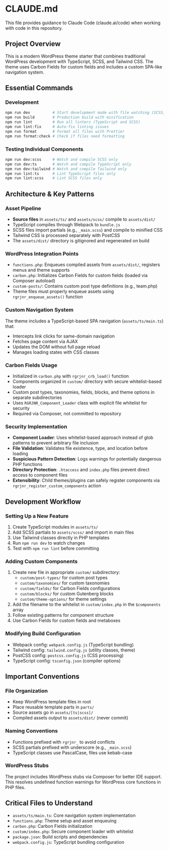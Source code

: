 # CLAUDE.md

This file provides guidance to Claude Code (claude.ai/code) when working with code in this repository.

## Project Overview

This is a modern WordPress theme starter that combines traditional WordPress development with TypeScript, SCSS, and Tailwind CSS. The theme uses Carbon Fields for custom fields and includes a custom SPA-like navigation system.

## Essential Commands

### Development
```bash
npm run dev          # Start development mode with file watching (SCSS, TypeScript, Tailwind)
npm run build        # Production build with minification
npm run lint         # Run all linters (TypeScript and SCSS)
npm run lint:fix     # Auto-fix linting issues
npm run format       # Format all files with Prettier
npm run format:check # Check if files need formatting
```

### Testing Individual Components
```bash
npm run dev:scss     # Watch and compile SCSS only
npm run dev:ts       # Watch and compile TypeScript only
npm run dev:tailwind # Watch and compile Tailwind only
npm run lint:ts      # Lint TypeScript files only
npm run lint:scss    # Lint SCSS files only
```

## Architecture & Key Patterns

### Asset Pipeline
- **Source files** in `assets/ts/` and `assets/scss/` compile to `assets/dist/`
- TypeScript compiles through Webpack to `bundle.js`
- SCSS files import partials (e.g., `_main.scss`) and compile to minified CSS
- Tailwind CSS is processed separately with PostCSS
- The `assets/dist/` directory is gitignored and regenerated on build

### WordPress Integration Points
- `functions.php`: Enqueues compiled assets from `assets/dist/`, registers menus and theme supports
- `carbon.php`: Initializes Carbon Fields for custom fields (loaded via Composer autoload)
- `custom-posts/`: Contains custom post type definitions (e.g., team.php)
- Theme files must properly enqueue assets using `rgrjnr_enqueue_assets()` function

### Custom Navigation System
The theme includes a TypeScript-based SPA navigation (`assets/ts/main.ts`) that:
- Intercepts link clicks for same-domain navigation
- Fetches page content via AJAX
- Updates the DOM without full page reload
- Manages loading states with CSS classes

### Carbon Fields Usage
- Initialized in `carbon.php` with `rgrjnr_crb_load()` function
- Components organized in `custom/` directory with secure whitelist-based loader
- Custom post types, taxonomies, fields, blocks, and theme options in separate subdirectories
- Uses `RGRJNR_Component_Loader` class with explicit file whitelist for security
- Required via Composer, not committed to repository

### Security Implementation
- **Component Loader**: Uses whitelist-based approach instead of glob patterns to prevent arbitrary file inclusion
- **File Validation**: Validates file existence, type, and location before loading
- **Suspicious Pattern Detection**: Logs warnings for potentially dangerous PHP functions
- **Directory Protection**: `.htaccess` and `index.php` files prevent direct access to component files
- **Extensibility**: Child themes/plugins can safely register components via `rgrjnr_register_custom_components` action

## Development Workflow

### Setting Up a New Feature
1. Create TypeScript modules in `assets/ts/`
2. Add SCSS partials to `assets/scss/` and import in main files
3. Use Tailwind classes directly in PHP templates
4. Run `npm run dev` to watch changes
5. Test with `npm run lint` before committing

### Adding Custom Components
1. Create new file in appropriate `custom/` subdirectory:
   - `custom/post-types/` for custom post types
   - `custom/taxonomies/` for custom taxonomies
   - `custom/fields/` for Carbon Fields configurations
   - `custom/blocks/` for custom Gutenberg blocks
   - `custom/theme-options/` for theme settings
2. Add the filename to the whitelist in `custom/index.php` in the `$components` array
3. Follow existing patterns for component structure
4. Use Carbon Fields for custom fields and metaboxes

### Modifying Build Configuration
- Webpack config: `webpack.config.js` (TypeScript bundling)
- Tailwind config: `tailwind.config.js` (utility classes, theme)
- PostCSS config: `postcss.config.js` (CSS processing)
- TypeScript config: `tsconfig.json` (compiler options)

## Important Conventions

### File Organization
- Keep WordPress template files in root
- Place reusable template parts in `parts/`
- Source assets go in `assets/[ts|scss]/`
- Compiled assets output to `assets/dist/` (never commit)

### Naming Conventions
- Functions prefixed with `rgrjnr_` to avoid conflicts
- SCSS partials prefixed with underscore (e.g., `_main.scss`)
- TypeScript classes use PascalCase, files use kebab-case

### WordPress Stubs
The project includes WordPress stubs via Composer for better IDE support. This resolves undefined function warnings for WordPress core functions in PHP files.

## Critical Files to Understand

- `assets/ts/main.ts`: Core navigation system implementation
- `functions.php`: Theme setup and asset enqueuing
- `carbon.php`: Carbon Fields initialization
- `custom/index.php`: Secure component loader with whitelist
- `package.json`: Build scripts and dependencies
- `webpack.config.js`: TypeScript bundling configuration